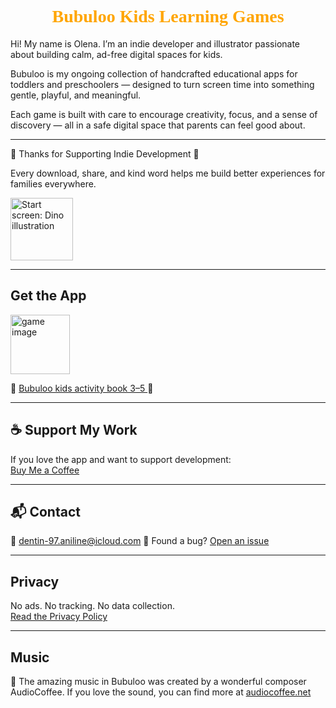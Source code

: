 <head>
  <link rel="stylesheet" href="assets/css/style.css">
</head>

<h1 align="center" style="color: orange; font-family: 'Comic Sans MS', cursive;">
  <strong>Bubuloo Kids Learning Games</strong>
</h1>


Hi! My name is Olena. I’m an indie developer and illustrator passionate about building calm, ad-free digital spaces for kids.

Bubuloo is my ongoing collection of handcrafted educational apps for toddlers and preschoolers — designed to turn screen time into something gentle, playful, and meaningful.

Each game is built with care to encourage creativity, focus, and a sense of discovery — all in a safe digital space that parents can feel good about.


---

💚 Thanks for Supporting Indie Development 💚

Every download, share, and kind word helps me build better experiences for families everywhere.

<a href="https://apps.apple.com/app/id6747248309" target="_blank" style="text-decoration: none;">
  <img src="https://github.com/user-attachments/assets/e8d73fed-af1a-48ee-b701-ec371779e549" alt="Start screen: Dino illustration" width="100" height="100" />
</a>

---

## Get the App

<a href="https://apps.apple.com/app/id6747248309" target="_blank" style="text-decoration: none;">
  <img width="95" height="95" alt="game image" src="https://github.com/user-attachments/assets/5e0a5a66-d6dd-4936-a9f1-e76a5378129c" />
</a>

🦕
<a href="https://apps.apple.com/app/id6747248309" target="_blank" aria-label="Download Bubuloo app on the App Store">
  Bubuloo kids activity book 3–5
</a>
🦕

---

## ☕ Support My Work

If you love the app and want to support development:  
[Buy Me a Coffee](https://buymeacoffee.com/magicscribble)

---

## 📬 Contact

📧 dentin-97.aniline@icloud.com
🐞 Found a bug? [Open an issue](https://magicscribble.github.io/support/)

---

## Privacy

No ads. No tracking. No data collection.  
[Read the Privacy Policy]([privacy.md](https://magicscribble.github.io/privacy-policy/))

---
## Music

🎵 The amazing music in Bubuloo was created by a wonderful composer AudioCoffee.
If you love the sound, you can find more at [audiocoffee.net](https://www.audiocoffee.net/)


